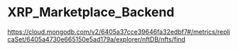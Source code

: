 # XRP_Marketplace_Backend
https://cloud.mongodb.com/v2/6405a37cce39646fa32edbf7#/metrics/replicaSet/6405a4730e665150e5ad179a/explorer/nftDB/nfts/find